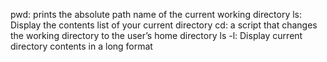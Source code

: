 pwd: prints the absolute path name of the current working directory
ls: Display the contents list of your current directory
cd:  a script that changes the working directory to the user’s home directory
ls -l: Display current directory contents in a long format
